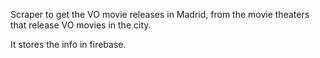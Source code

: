 Scraper to get the VO movie releases in Madrid, from the movie theaters
that release VO movies in the city.

It stores the info in firebase.